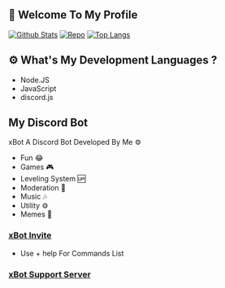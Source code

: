 ## 👑 Welcome To My Profile
[![Github Stats](https://github-readme-stats.vercel.app/api?username=xStevenZero&count_private=true&theme=great-gatsby&count_private=true&show_icons=true&include_all_commits=true)](https://github.com/xStevenZero)
[![Repo](https://github-readme-stats.vercel.app/api/pin/?username=xStevenZero&repo=xMusic&theme=great-gastby&show_owner=true)](https://github.com/xStevenZero/xMusic)
[![Top Langs](https://github-readme-stats.vercel.app/api/top-langs/?username=xStevenZero&layout=compact&theme=great-gastby)](https://github.com/xStevenZero)
## ⚙️ What's My Development Languages ?
- Node.JS
- JavaScript
- discord.js
## My Discord Bot 
 xBot A Discord Bot Developed By Me ⚙️
- Fun 😂
- Games 🎮
- Leveling System 🆙
- Moderation 🔧
- Music 🎶
- Utility ⚙️
- Memes 🐸
### [xBot Invite](https://discordbotlist.com/bots/xbot-4907)
- Use + help For Commands List
### [xBot Support Server](https://discord.gg/RUppxMCWfe)
